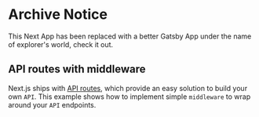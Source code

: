 # Archive Notice

This Next App has been replaced with a better Gatsby App under the name of explorer's world, check it out.

## API routes with middleware

Next.js ships with [API routes](https://github.com/vercel/next.js#api-routes), which provide an easy solution to build your own `API`. This example shows how to implement simple `middleware` to wrap around your `API` endpoints.

